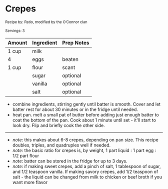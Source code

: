 # Crepes

<small>Recipe by: Ratio, modified by the O’Connor clan</small>

<small>Servings: 3</small>

| Amount           | Ingredient         | Prep Notes                 |
| ---------------- | :----------------- | :------------------------- |
| 1 cup            | milk               |                            |
| 4                | eggs               | beaten                     |
| 1 cup            | flour              | scant                      |
|                  | sugar              | optional                   |
|                  | vanilla            | optional                   |
|                  | salt               | optional                   |

- combine ingredients, stirring gently until batter is smooth. Cover and let batter rest for about 30 minutes or in the fridge until needed.
- heat pan. melt a small pat of butter before adding just enough batter to coat the bottom of the pan. Cook about 1 minute until set - it'll start to look dry. Flip and briefly cook the other side.

---

- _note_: this makes about 6-8 crepes, depending on pan size. This recipe doubles, triples, and quadruples well if needed.
- _note_: the basic ratio for crepes is, by weight, 1 part liquid : 1 part egg : 1/2 part flour
- _note_: batter can be stored in the fridge for up to 3 days. 
- _note_: if making sweet crepes, add a pinch of salt, 1 tablespoon of sugar, and 1/2 teaspoon vanilla. If making savory crepes, add 1/2 teaspoon of salt - the liquid can be changed from milk to chicken or beef broth if you want more flavor

